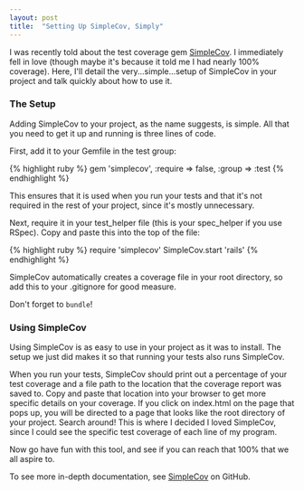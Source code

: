 ```yaml
---
layout: post
title:  "Setting Up SimpleCov, Simply"
---
```


I was recently told about the test coverage gem [SimpleCov][simplecov].  I immediately fell in love (though maybe it's because it told me I had nearly 100% coverage).  Here, I'll detail the very...simple...setup of SimpleCov in your project and talk quickly about how to use it.
<h3>The Setup</h3>

Adding SimpleCov to your project, as the name suggests, is simple. All that you need to get it up and running is three lines of code.

First, add it to your Gemfile in the test group:

{% highlight ruby %}
gem 'simplecov', :require => false, :group => :test
{% endhighlight %}

This ensures that it is used when you run your tests and that it's not required in the rest of your project, since it's mostly unnecessary.

Next, require it in your test_helper file (this is your spec_helper if you use RSpec).  Copy and paste this into the top of the file:

{% highlight ruby %}
require 'simplecov'
SimpleCov.start 'rails'
{% endhighlight %}

SimpleCov automatically creates a coverage file in your root directory, so add this to your .gitignore for good measure.

Don't forget to `bundle`!
<h3>Using SimpleCov</h3>

Using SimpleCov is as easy to use in your project as it was to install.  The setup we just did makes it so that running your tests also runs SimpleCov.

When you run your tests, SimpleCov should print out a percentage of your test coverage and a file path to the location that the coverage report was saved to.  Copy and paste that location into your browser to get more specific details on your coverage.  If you click on index.html on the page that pops up, you will be directed to a page that looks like the root directory of your project.  Search around!  This is where I decided I loved SimpleCov, since I could see the specific test coverage of each line of my program.

Now go have fun with this tool, and see if you can reach that 100% that we all aspire to.

To see more in-depth documentation, see [SimpleCov][simplecov] on GitHub.

[simplecov]: https://github.com/colszowka/simplecov
